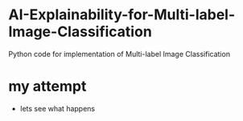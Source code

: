 # AI-Explainability-for-Multi-label-Image-Classification
Python code for implementation of Multi-label Image Classification
# my attempt
* lets see what happens

